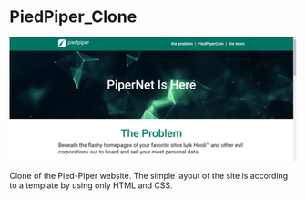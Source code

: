 # PiedPiper_Clone

![App Screenshot](/assets/screenshot-clone.PNG)

Clone of the Pied-Piper website. The simple layout of the site is according to a template by using only HTML and CSS.
